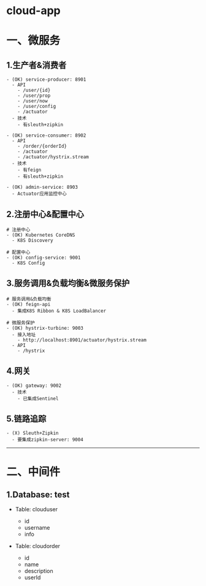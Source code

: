 # cloud-app

# 一、微服务
## 1.生产者&消费者
```
- (OK) service-producer: 8901
  - API
    - /user/{id}
    - /user/prop
    - /user/now
    - /user/config
    - /actuator
  - 技术  
    - 有sleuth+zipkin

- (OK) service-consumer: 8902
  - API
    - /order/{orderId}
    - /actuator
    - /actuator/hystrix.stream
  - 技术
    - 有feign
    - 有sleuth+zipkin

- (OK) admin-service: 8903
  - Actuator应用监控中心
```

## 2.注册中心&配置中心
```
# 注册中心
- (OK) Kubernetes CoreDNS
  - K8S Discovery

# 配置中心
- (OK) config-service: 9001
  - K8S Config
```

## 3.服务调用&负载均衡&微服务保护
```
# 服务调用&负载均衡
- (OK) feign-api
  - 集成K8S Ribbon & K8S LoadBalancer

# 微服务保护
- (OK) hystrix-turbine: 9003
  - 接入地址
    - http://localhost:8901/actuator/hystrix.stream
  - API  
    - /hystrix
```

## 4.网关
```
- (OK) gateway: 9002
  - 技术
    - 已集成Sentinel
```

## 5.链路追踪
```
- (X) Sleuth+Zipkin
  - 要集成zipkin-server: 9004
```

---

# 二、中间件
## 1.Database: test
- Table: clouduser
  - id
  - username
  - info

- Table: cloudorder
  - id
  - name
  - description
  - userId
